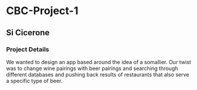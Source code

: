 # CBC-Project-1

## Si Cicerone

### Project Details

We wanted to design an app based around the idea of a somallier. Our twist was to change wine pairings with beer pairings and searching through different databases and pushing back results of restaurants that also serve a specific type of beer.
